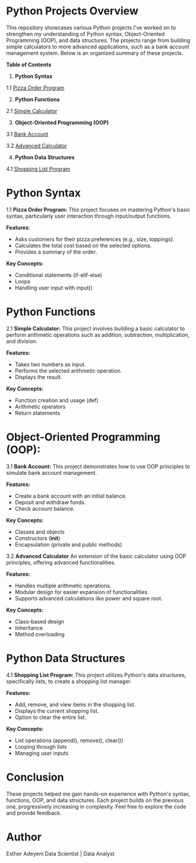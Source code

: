# Python Projects Overview
This repository showcases various Python projects I've worked on to strengthen my understanding of Python syntax, Object-Oriented Programming (OOP), and data structures. The projects range from building simple calculators to more advanced applications, such as a bank account management system. Below is an organized summary of these projects.

**Table of Contents**
1. **Python Syntax**
   
1.1 [Pizza Order Program](https://github.com/AdeyeniEsther1/Python/blob/main/Basic_Python/PythonSyntax.ipynb)

2. **Python Functions**
   
2.1 [Simple Calculator](https://github.com/AdeyeniEsther1/Python/blob/main/Basic_Python/PythonFunction(BuildingACalculator).ipynb)

3. **Object-Oriented Programming (OOP)**
   
3.1 [Bank Account](https://github.com/AdeyeniEsther1/Python/blob/main/Basic_Python/Creating_a_bank_account(OOP).ipynb)

3.2 [Advanced Calculator](https://github.com/AdeyeniEsther1/Python/blob/main/Basic_Python/Advanced_Calculator(OOP).ipynb)

4. **Python Data Structures**
   
4.1 [Shopping List Program](https://github.com/AdeyeniEsther1/Python/blob/main/Basic_Python/PythonDataStructure.ipynb)


 # Python Syntax
   
1.1  **Pizza Order Program:**
This project focuses on mastering Python's basic syntax, particularly user interaction through input/output functions.

**Features**:
- Asks customers for their pizza preferences (e.g., size, toppings).
- Calculates the total cost based on the selected options.
- Provides a summary of the order.
  
**Key Concepts:**
- Conditional statements (if-elif-else)
- Loops
- Handling user input with input()
  
 # Python Functions
   
2.1 **Simple Calculator:**
This project involves building a basic calculator to perform arithmetic operations such as addition, subtraction, multiplication, and division.

**Features:**
- Takes two numbers as input.
- Performs the selected arithmetic operation.
- Displays the result.
  
**Key Concepts:**
- Function creation and usage (def)
- Arithmetic operators
- Return statements
  
 # Object-Oriented Programming (OOP):
   
3.1 **Bank Account:**
This project demonstrates how to use OOP principles to simulate bank account management.

**Features:**
- Create a bank account with an initial balance.
- Deposit and withdraw funds.
- Check account balance.
  
**Key Concepts:**
- Classes and objects
- Constructors (__init__)
- Encapsulation (private and public methods)
  
3.2 **Advanced Calculator**
An extension of the basic calculator using OOP principles, offering advanced functionalities.

**Features:**
- Handles multiple arithmetic operations.
- Modular design for easier expansion of functionalities.
- Supports advanced calculations like power and square root.
  
**Key Concepts:**
- Class-based design
- Inheritance
- Method overloading
  
 # Python Data Structures
   
4.1 **Shopping List Program:**
This project utilizes Python's data structures, specifically lists, to create a shopping list manager.

**Features:**
- Add, remove, and view items in the shopping list.
- Displays the current shopping list.
- Option to clear the entire list.
  
**Key Concepts:**
- List operations (append(), remove(), clear())
- Looping through lists
- Managing user inputs

# Conclusion
These projects helped me gain hands-on experience with Python's syntax, functions, OOP, and data structures. Each project builds on the previous one, progressively increasing in complexity. Feel free to explore the code and provide feedback.

# Author
Esther Adeyeni
Data Scientist | Data Analyst 
